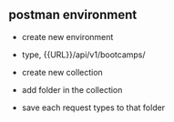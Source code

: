 ## postman environment

- create new environment

* type, {{URL}}/api/v1/bootcamps/

- create new collection

- add folder in the collection

- save each request types to that folder
